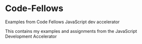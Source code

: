 # Code-Fellows
Examples from Code Fellows JavaScript dev accelerator

This contains my examples and assignments from the JavaScript Development Accelerator
